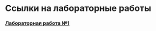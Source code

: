 # Ссылки на лабораторные работы

### [Лабораторная работа №1]([https://www.notion.so/87cf99b272b74915adaaf0782f0d408d?v=1ab72b432acf429ab336c61830df2256&p=b16217d56db247ee922a85fb4d2518a1&pm=s](https://www.notion.so/1-b16217d56db247ee922a85fb4d2518a1))
